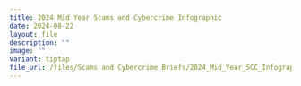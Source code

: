 ```yaml
---
title: 2024 Mid Year Scams and Cybercrime Infographic
date: 2024-08-22
layout: file
description: ""
image: ""
variant: tiptap
file_url: /files/Scams and Cybercrime Briefs/2024_Mid_Year_SCC_Infographic.pdf
---
```

